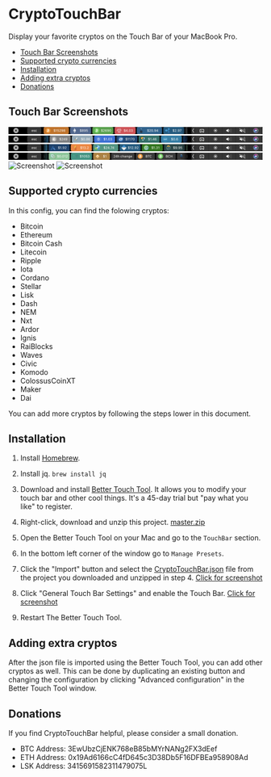 # CryptoTouchBar

Display your favorite cryptos on the Touch Bar of your MacBook Pro.


- [Touch Bar Screenshots](#touch-bar-screenshots)
- [Supported crypto currencies](#supported-crypto-currencies)
- [Installation](#installation)
- [Adding extra cryptos](#adding-extra-cryptos)
- [Donations](#donations)


## Touch Bar Screenshots

![Screenshot](screenshots/coins1.png)
![Screenshot](screenshots/coins2.png)
![Screenshot](screenshots/coins3.png)
![Screenshot](screenshots/coins4.png)
![Screenshot](screenshots/coins_progress.png)
![Screenshot](screenshots/BTC_progress.png)


## Supported crypto currencies

In this config, you can find the folowing cryptos:
- Bitcoin
- Ethereum
- Bitcoin Cash
- Litecoin
- Ripple
- Iota
- Cordano
- Stellar
- Lisk
- Dash
- NEM
- Nxt
- Ardor
- Ignis
- RaiBlocks
- Waves
- Civic
- Komodo
- ColossusCoinXT
- Maker
- Dai

You can add more cryptos by following the steps lower in this document.


## Installation

1. Install [Homebrew](https://brew.sh).

2. Install jq.
```brew install jq```

3. Download and install [Better Touch Tool](https://www.boastr.net/downloads/). It allows you to modify your touch bar and other cool things. It's a 45-day trial but "pay what you like" to register.

4. Right-click, download and unzip this project. [master.zip](https://github.com/iOlivier/CryptoTouchBar/archive/master.zip)

5. Open the Better Touch Tool on your Mac and go to the `TouchBar` section.

6. In the bottom left corner of the window go to `Manage Presets`.

7. Click the "Import" button and select the [CryptoTouchBar.json](https://raw.githubusercontent.com/iOlivier/CryptoTouchBar/master/CryptoTouchBar.json) file from the project you downloaded and unzipped in step 4.
    [Click for screenshot](screenshots/installStep7.png)

8. Click "General Touch Bar Settings" and enable the Touch Bar.
    [Click for screenshot](screenshots/installStep8.png)

9. Restart The Better Touch Tool.


## Adding extra cryptos

After the json file is imported using the Better Touch Tool, you can add other cryptos as well. This can be done by duplicating an existing button and changing the configuration by clicking "Advanced configuration" in the Better Touch Tool window.


## Donations

If you find CryptoTouchBar helpful, please consider a small donation.

- BTC Address: 3EwUbzCjENK768eB85bMYrNANg2FX3dEef
- ETH Address: 0x19Ad6166cC4fD645c3D38Db5F16DFBEa958908Ad
- LSK Address: 3415691582311479075L
